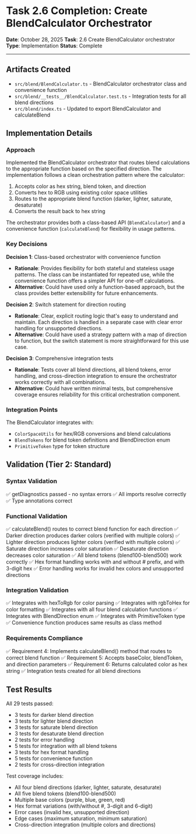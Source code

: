 # Task 2.6 Completion: Create BlendCalculator Orchestrator

**Date**: October 28, 2025
**Task**: 2.6 Create BlendCalculator orchestrator
**Type**: Implementation
**Status**: Complete

---

## Artifacts Created

- `src/blend/BlendCalculator.ts` - BlendCalculator orchestrator class and convenience function
- `src/blend/__tests__/BlendCalculator.test.ts` - Integration tests for all blend directions
- `src/blend/index.ts` - Updated to export BlendCalculator and calculateBlend

## Implementation Details

### Approach

Implemented the BlendCalculator orchestrator that routes blend calculations to the appropriate function based on the specified direction. The implementation follows a clean orchestration pattern where the calculator:

1. Accepts color as hex string, blend token, and direction
2. Converts hex to RGB using existing color space utilities
3. Routes to the appropriate blend function (darker, lighter, saturate, desaturate)
4. Converts the result back to hex string

The orchestrator provides both a class-based API (`BlendCalculator`) and a convenience function (`calculateBlend`) for flexibility in usage patterns.

### Key Decisions

**Decision 1**: Class-based orchestrator with convenience function
- **Rationale**: Provides flexibility for both stateful and stateless usage patterns. The class can be instantiated for repeated use, while the convenience function offers a simpler API for one-off calculations.
- **Alternative**: Could have used only a function-based approach, but the class provides better extensibility for future enhancements.

**Decision 2**: Switch statement for direction routing
- **Rationale**: Clear, explicit routing logic that's easy to understand and maintain. Each direction is handled in a separate case with clear error handling for unsupported directions.
- **Alternative**: Could have used a strategy pattern with a map of direction to function, but the switch statement is more straightforward for this use case.

**Decision 3**: Comprehensive integration tests
- **Rationale**: Tests cover all blend directions, all blend tokens, error handling, and cross-direction integration to ensure the orchestrator works correctly with all combinations.
- **Alternative**: Could have written minimal tests, but comprehensive coverage ensures reliability for this critical orchestration component.

### Integration Points

The BlendCalculator integrates with:
- `ColorSpaceUtils` for hex/RGB conversions and blend calculations
- `BlendTokens` for blend token definitions and BlendDirection enum
- `PrimitiveToken` type for token structure

## Validation (Tier 2: Standard)

### Syntax Validation
✅ getDiagnostics passed - no syntax errors
✅ All imports resolve correctly
✅ Type annotations correct

### Functional Validation
✅ calculateBlend() routes to correct blend function for each direction
✅ Darker direction produces darker colors (verified with multiple colors)
✅ Lighter direction produces lighter colors (verified with multiple colors)
✅ Saturate direction increases color saturation
✅ Desaturate direction decreases color saturation
✅ All blend tokens (blend100-blend500) work correctly
✅ Hex format handling works with and without # prefix, and with 3-digit hex
✅ Error handling works for invalid hex colors and unsupported directions

### Integration Validation
✅ Integrates with hexToRgb for color parsing
✅ Integrates with rgbToHex for color formatting
✅ Integrates with all four blend calculation functions
✅ Integrates with BlendDirection enum
✅ Integrates with PrimitiveToken type
✅ Convenience function produces same results as class method

### Requirements Compliance
✅ Requirement 4: Implements calculateBlend() method that routes to correct blend function
✅ Requirement 5: Accepts baseColor, blendToken, and direction parameters
✅ Requirement 6: Returns calculated color as hex string
✅ Integration tests created for all blend directions

## Test Results

All 29 tests passed:
- 3 tests for darker blend direction
- 3 tests for lighter blend direction
- 3 tests for saturate blend direction
- 3 tests for desaturate blend direction
- 2 tests for error handling
- 5 tests for integration with all blend tokens
- 3 tests for hex format handling
- 5 tests for convenience function
- 2 tests for cross-direction integration

Test coverage includes:
- All four blend directions (darker, lighter, saturate, desaturate)
- All five blend tokens (blend100-blend500)
- Multiple base colors (purple, blue, green, red)
- Hex format variations (with/without #, 3-digit and 6-digit)
- Error cases (invalid hex, unsupported direction)
- Edge cases (maximum saturation, minimum saturation)
- Cross-direction integration (multiple colors and directions)
